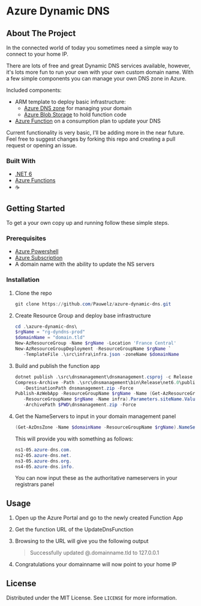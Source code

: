 # Azure Dynamic DNS

## About The Project

In the connected world of today you sometimes need a simple way to connect to your home IP.

There are lots of free and great Dynamic DNS services available, however, it's lots more fun to run your own with your own custom domain name. With a few simple components you can manage your own DNS zone in Azure.

Included components:

* ARM template to deploy basic infrastructure:
  * [Azure DNS zone](https://azure.microsoft.com/en-us/services/dns/) for managing your domain
  * [Azure Blob Storage](https://azure.microsoft.com/en-us/services/storage/blobs/) to hold function code
* [Azure Function](https://azure.microsoft.com/en-us/services/functions/) on a consumption plan to update your DNS

Current functionality is very basic, I'll be adding more in the near future. Feel free to suggest changes by forking this repo and creating a pull request or opening an issue.

### Built With

* [.NET 6](https://dotnet.microsoft.com/)
* [Azure Functions](https://azure.microsoft.com/en-us/services/functions/)
* :coffee:

## Getting Started

To get a your own copy up and running follow these simple steps.

### Prerequisites

* [Azure Powershell](https://docs.microsoft.com/en-us/powershell/azure/install-az-ps?view=azps-5.1.0)
* [Azure Subscription](https://azure.microsoft.com/en-us/free/)
* A domain name with the ability to update the NS servers

### Installation

1. Clone the repo

   ```powershell
   git clone https://github.com/Pauwelz/azure-dynamic-dns.git
   ```

2. Create Resource Group and deploy base infrastructure

   ```powershell
   cd .\azure-dynamic-dns\
   $rgName = "rg-dyndns-prod"
   $domainName = "domain.tld"
   New-AzResourceGroup -Name $rgName -Location 'France Central'
   New-AzResourceGroupDeployment -ResourceGroupName $rgName `
      -TemplateFile .\src\infra\infra.json -zoneName $domainName
   ```

3. Build and publish the function app

   ```powershell
   dotnet publish .\src\dnsmanagement\dnsmanagement.csproj -c Release
   Compress-Archive -Path .\src\dnsmanagement\bin\Release\net6.0\publish\* `
      -DestinationPath dnsmanagement.zip -Force
   Publish-AzWebApp -ResourceGroupName $rgName -Name (Get-AzResourceGroupDeployment `
      -ResourceGroupName $rgName -Name infra).Parameters.siteName.Value `
      -ArchivePath $PWD\dnsmanagement.zip -Force
   ```

4. Get the NameServers to input in your domain management panel

   ```powershell
   (Get-AzDnsZone -Name $domainName -ResourceGroupName $rgName).NameServers | fl
   ```

   This will provide you with something as follows:

   ```powershell
   ns1-05.azure-dns.com.
   ns2-05.azure-dns.net.
   ns3-05.azure-dns.org.
   ns4-05.azure-dns.info.
   ```

   You can now input these as the authoritative nameservers in your registrars panel

## Usage

1. Open up the Azure Portal and go to the newly created Function App

2. Get the function URL of the UpdateDnsFunction

3. Browsing to the URL will give you the following output

   > Successfully updated @.domainname.tld to 127.0.0.1

4. Congratulations your domainname will now point to your home IP

## License

Distributed under the MIT License. See `LICENSE` for more information.
